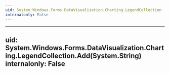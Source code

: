 ```yaml
---
uid: System.Windows.Forms.DataVisualization.Charting.LegendCollection
internalonly: False
---
```


---
uid: System.Windows.Forms.DataVisualization.Charting.LegendCollection.Add(System.String)
internalonly: False
---
